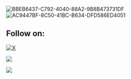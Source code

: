 ![BBEB6437-C792-4040-88A2-9B8B473731DF](https://github.com/eac0d3rx/Cool-Neo-Social-Media-Menu-Html-Css-Js/assets/145233685/6b75ff56-c883-4f25-bd7c-bd33c9a1520a)
![AC9447BF-8C50-41BC-B634-DFD586ED4051](https://github.com/eac0d3rx/Cool-Neo-Social-Media-Menu-Html-Css-Js/assets/145233685/6399b3a6-4ef0-4edb-97a2-2e0a2c6fc696)

## Follow on:
[![X](https://img.shields.io/badge/X-black.svg?logo=X&logoColor=white)](https://x.com/zekayasaygiduy)
<p align="left">
<a href="https://github.com/eac0d3rx"><img src="https://img.shields.io/badge/GitHub-Follow%20on%20GitHub-inactive.svg?logo=github"></a>

<a href="https://t.me/iameac0d3rx"><img src="https://img.shields.io/badge/Telegram-Contact%20Telegram%20Profile-blue.svg?logo=telegram"></a>
</p><p align="left"> 
